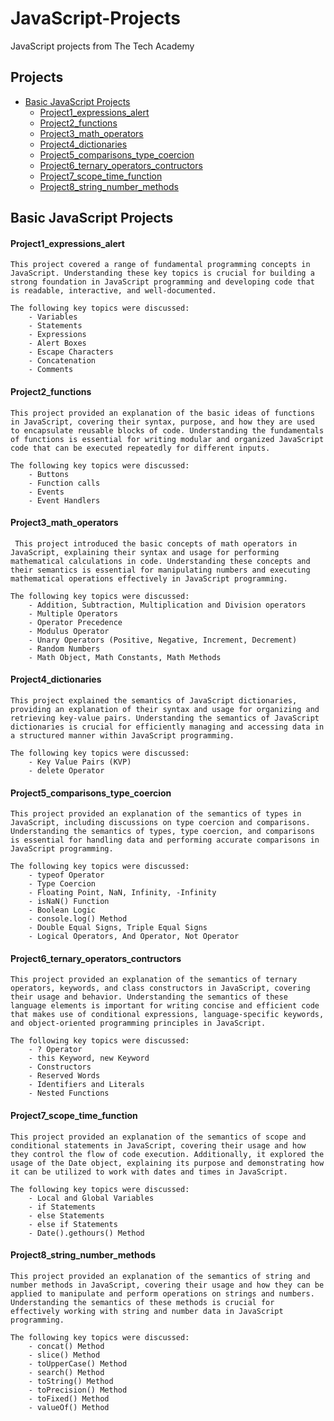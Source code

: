 # JavaScript-Projects
 JavaScript projects from The Tech Academy
 ## **Projects**
 - [Basic JavaScript Projects](#Basic-JavaScript-Projects)
   - [Project1_expressions_alert](#Project1_expressions_alert)
   - [Project2_functions](#Project2_functions)
   - [Project3_math_operators](#Project3_math_operators)
   - [Project4_dictionaries](#Project4_dictionaries)
   - [Project5_comparisons_type_coercion](#Project5_comparisons_type_coercion)
   - [Project6_ternary_operators_contructors](#Project6_ternary_operators_contructors)
   - [Project7_scope_time_function](#Project7_scope_time_function)
   - [Project8_string_number_methods](#Project8_string_number_methods)


 ## **Basic JavaScript Projects** 

#### **Project1_expressions_alert**

    This project covered a range of fundamental programming concepts in JavaScript. Understanding these key topics is crucial for building a strong foundation in JavaScript programming and developing code that is readable, interactive, and well-documented. 

    The following key topics were discussed: 
        - Variables
        - Statements
        - Expressions
        - Alert Boxes
        - Escape Characters 
        - Concatenation
        - Comments

#### **Project2_functions**

    This project provided an explanation of the basic ideas of functions in JavaScript, covering their syntax, purpose, and how they are used to encapsulate reusable blocks of code. Understanding the fundamentals of functions is essential for writing modular and organized JavaScript code that can be executed repeatedly for different inputs. 

    The following key topics were discussed: 
        - Buttons
        - Function calls
        - Events
        - Event Handlers

#### **Project3_math_operators**

     This project introduced the basic concepts of math operators in JavaScript, explaining their syntax and usage for performing mathematical calculations in code. Understanding these concepts and their semantics is essential for manipulating numbers and executing mathematical operations effectively in JavaScript programming.

    The following key topics were discussed: 
        - Addition, Subtraction, Multiplication and Division operators
        - Multiple Operators 
        - Operator Precedence
        - Modulus Operator
        - Unary Operators (Positive, Negative, Increment, Decrement)
        - Random Numbers
        - Math Object, Math Constants, Math Methods

#### **Project4_dictionaries**

    This project explained the semantics of JavaScript dictionaries, providing an explanation of their syntax and usage for organizing and retrieving key-value pairs. Understanding the semantics of JavaScript dictionaries is crucial for efficiently managing and accessing data in a structured manner within JavaScript programming. 

    The following key topics were discussed: 
        - Key Value Pairs (KVP)
        - delete Operator

#### **Project5_comparisons_type_coercion**

    This project provided an explanation of the semantics of types in JavaScript, including discussions on type coercion and comparisons. Understanding the semantics of types, type coercion, and comparisons is essential for handling data and performing accurate comparisons in JavaScript programming.

    The following key topics were discussed:
        - typeof Operator
        - Type Coercion
        - Floating Point, NaN, Infinity, -Infinity
        - isNaN() Function
        - Boolean Logic
        - console.log() Method
        - Double Equal Signs, Triple Equal Signs
        - Logical Operators, And Operator, Not Operator

#### **Project6_ternary_operators_contructors**

    This project provided an explanation of the semantics of ternary operators, keywords, and class constructors in JavaScript, covering their usage and behavior. Understanding the semantics of these language elements is important for writing concise and efficient code that makes use of conditional expressions, language-specific keywords, and object-oriented programming principles in JavaScript.

    The following key topics were discussed:
        - ? Operator
        - this Keyword, new Keyword
        - Constructors
        - Reserved Words
        - Identifiers and Literals
        - Nested Functions

#### **Project7_scope_time_function**

    This project provided an explanation of the semantics of scope and conditional statements in JavaScript, covering their usage and how they control the flow of code execution. Additionally, it explored the usage of the Date object, explaining its purpose and demonstrating how it can be utilized to work with dates and times in JavaScript.

    The following key topics were discussed:
        - Local and Global Variables
        - if Statements
        - else Statements
        - else if Statements
        - Date().gethours() Method
        
#### **Project8_string_number_methods**

    This project provided an explanation of the semantics of string and number methods in JavaScript, covering their usage and how they can be applied to manipulate and perform operations on strings and numbers. Understanding the semantics of these methods is crucial for effectively working with string and number data in JavaScript programming.  
    
    The following key topics were discussed:
        - concat() Method
        - slice() Method
        - toUpperCase() Method
        - search() Method
        - toString() Method
        - toPrecision() Method
        - toFixed() Method
        - valueOf() Method
        
        
        
